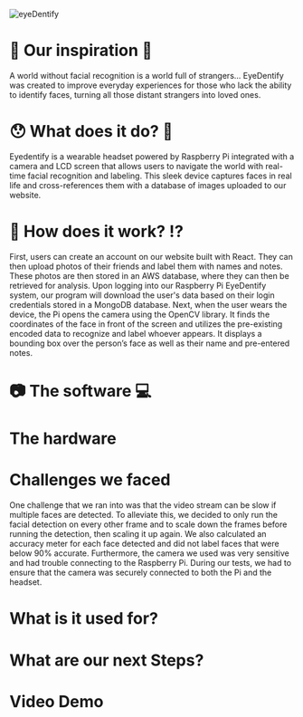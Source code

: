 ![eyeDentify](https://github.com/asyf16/eyeDentify/assets/144833617/3efeaa49-caa6-49c4-ae50-1d511d701d11)

# 📣 Our inspiration 🎉
A world without facial recognition is a world full of strangers... EyeDentify was created to improve everyday experiences for those who lack the ability to identify faces, turning all those distant strangers into loved ones.

# 😯 What does it do? 🤔
Eyedentify is a wearable headset powered by Raspberry Pi integrated with a camera and LCD screen that allows users to navigate the world with real-time facial recognition and labeling. This sleek device captures faces in real life and cross-references them with a database of images uploaded to our website.

# 🧠 How does it work? ⁉️
First, users can create an account on our website built with React. They can then upload photos of their friends and label them with names and notes. These photos are then stored in an AWS database, where they can then be retrieved for analysis. Upon logging into our Raspberry Pi EyeDentify system, our program will download the user's data based on their login credentials stored in a MongoDB database. Next, when the user wears the device, the Pi opens the camera using the OpenCV library. It finds the coordinates of the face in front of the screen and utilizes the pre-existing encoded data to recognize and label whoever appears. It displays a bounding box over the person’s face as well as their name and pre-entered notes.

# 📷 The software 💻

# The hardware

# Challenges we faced
One challenge that we ran into was that the video stream can be slow if multiple faces are detected. To alleviate this, we decided to only run the facial detection on every other frame and to scale down the frames before running the detection, then scaling it up again. We also calculated an accuracy meter for each face detected and did not label faces that were below 90% accurate. Furthermore, the camera we used was very sensitive and had trouble connecting to the Raspberry Pi. During our tests, we had to ensure that the camera was securely connected to both the Pi and the headset. 

# What is it used for?

# What are our next Steps?

# Video Demo






